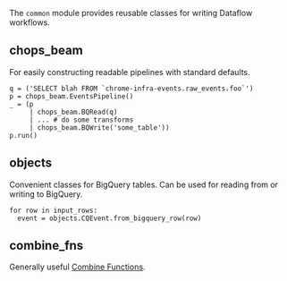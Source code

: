 The `common` module provides reusable classes for writing Dataflow workflows.

## chops_beam

For easily constructing readable pipelines with standard defaults.

```
q = ('SELECT blah FROM `chrome-infra-events.raw_events.foo`')
p = chops_beam.EventsPipeline()
_ = (p
     | chops_beam.BQRead(q)
     | ... # do some transforms
     | chops_beam.BQWrite('some_table'))
p.run()
```

## objects

Convenient classes for BigQuery tables. Can be used for reading from or writing
to BigQuery.

```
for row in input_rows:
  event = objects.CQEvent.from_bigquery_row(row)
```

## combine_fns

Generally useful [Combine
Functions](https://beam.apache.org/documentation/programming-guide/#transforms-combine).
